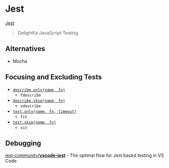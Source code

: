 # Jest

[Jest](https://jestjs.io/)

> Delightful JavaScript Testing

## Alternatives

* Mocha

## Focusing and Excluding Tests

* [`describe.only(name, fn)`](https://jestjs.io/docs/api#describeonlyname-fn)
  * `fdescribe`
* [`describe.skip(name, fn)`](https://jestjs.io/docs/api#describeskipname-fn)
  * `xdescribe`
* [`test.only(name, fn, timeout)`](https://jestjs.io/docs/api#testonlyname-fn-timeout)
  * `fit`
* [`test.skip(name, fn)`](https://jestjs.io/docs/api#testskipname-fn)
  * `xit`

## Debugging

[jest-community/**vscode-jest**](https://github.com/jest-community/vscode-jest) - The optimal flow for Jest based testing in VS Code

